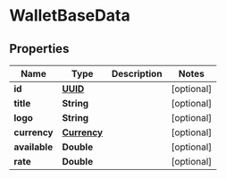 # WalletBaseData

## Properties
Name | Type | Description | Notes
------------ | ------------- | ------------- | -------------
**id** | [**UUID**](UUID.md) |  |  [optional]
**title** | **String** |  |  [optional]
**logo** | **String** |  |  [optional]
**currency** | [**Currency**](Currency.md) |  |  [optional]
**available** | **Double** |  |  [optional]
**rate** | **Double** |  |  [optional]
